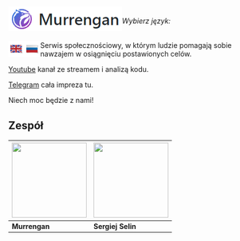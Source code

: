 <img src="readme/examples/murr-logo.png" title="Murrengan" align="left" />

###### Wybierz język: 
[<img src="../examples/en.png" title="Angielski" align="left" />](../en) [<img src="../examples/ru.png" title="Rosyjski" align="left" />](/)

Serwis społecznościowy, w którym ludzie pomagają sobie nawzajem w osiągnięciu postawionych celów.

[Youtube](https://www.youtube.com/murrengan) kanał ze streamem i analizą kodu.

[Telegram](https://t.me/MurrenganChat) cała impreza tu.

Niech moc będzie z nami!


## Zespół

[<img src="https://avatars3.githubusercontent.com/u/40840064?s=460&v=4" width="150" height="150" />](https://github.com/Murrengan)  | [<img src="https://avatars2.githubusercontent.com/u/29122136?s=460&v=4" width="150" height="150" />](https://github.com/selincodes)
---|---
**Murrengan** | **Sergiej Selin**